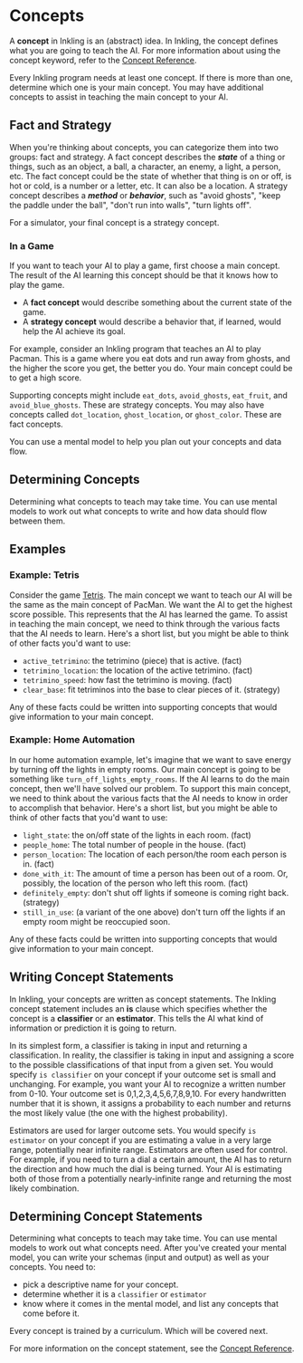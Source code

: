 # Concepts

A **concept** in Inkling is an (abstract) idea. In Inkling, the concept defines what you are going to teach the AI. For more information about using the concept keyword, refer to the [Concept Reference][1].

Every Inkling program needs at least one concept. If there is more than one, determine which one is your main concept. You may have additional concepts to assist in teaching the main concept to your AI.

## Fact and Strategy

When you're thinking about concepts, you can categorize them into two groups: fact and strategy. A fact concept describes the _**state**_ of a thing or things, such as an object, a ball, a character, an enemy, a light, a person, etc. The fact concept could be the state of whether that thing is on or off, is hot or cold, is a number or a letter, etc. It can also be a location. A strategy concept describes a _**method**_ or _**behavior**_, such as "avoid ghosts", "keep the paddle under the ball", "don't run into walls", "turn lights off".

For a simulator, your final concept is a strategy concept. 

[//]: # (Generator and data training sources don't permit strategy concepts.)

### In a Game

If you want to teach your AI to play a game, first choose a main concept. The result of the AI learning this concept should be that it knows how to play the game.

* A **fact concept** would describe something about the current state of the game.
* A **strategy concept** would describe a behavior that, if learned, would help the AI achieve its goal.

For example, consider an Inkling program that teaches an AI to play Pacman. This is a game where you eat dots and run away from ghosts, and the higher the score you get, the better you do. Your main concept could be to get a high score.

Supporting concepts might include `eat_dots`, `avoid_ghosts`, `eat_fruit`, and `avoid_blue_ghosts`. These are strategy concepts. You may also have concepts called `dot_location`, `ghost_location`, or `ghost_color`. These are fact concepts.

You can use a mental model to help you plan out your concepts and data flow.

## Determining Concepts

Determining what concepts to teach may take time. You can use mental models to work out what concepts to write and how data should flow between them.

## Examples

### Example: Tetris

Consider the game [Tetris][2]. The main concept we want to teach our AI will be the same as the main concept of PacMan. We want the AI to get the highest score possible. This represents that the AI has learned the game. To assist in teaching the main concept, we need to think through the various facts that the AI needs to learn. Here's a short list, but you might be able to think of other facts you'd want to use:

* `active_tetrimino`: the tetrimino (piece) that is active. (fact)
* `tetrimino_location`: the location of the active tetrimino. (fact)
* `tetrimino_speed`: how fast the tetrimino is moving. (fact)
* `clear_base`: fit tetriminos into the base to clear pieces of it. (strategy)

Any of these facts could be written into supporting concepts that would give information to your main concept.

### Example: Home Automation

In our home automation example, let's imagine that we want to save energy by turning off the lights in empty rooms. Our main concept is going to be something like `turn_off_lights_empty_rooms`. If the AI learns to do the main concept, then we'll have solved our problem. To support this main concept, we need to think about the various facts that the AI needs to know in order to accomplish that behavior. Here's a short list, but you might be able to think of other facts that you'd want to use:

* `light_state`: the on/off state of the lights in each room. (fact)
* `people_home`: The total number of people in the house. (fact)
* `person_location`: The location of each person/the room each person is in. (fact)
* `done_with_it`: The amount of time a person has been out of a room. Or, possibly, the location of the person who left this room. (fact)
* `definitely_empty`: don't shut off lights if someone is coming right back. (strategy)
* `still_in_use`: (a variant of the one above) don't turn off the lights if an empty room might be reoccupied soon.

Any of these facts could be written into supporting concepts that would give information to your main concept.

## Writing Concept Statements

In Inkling, your concepts are written as concept statements. The Inkling concept statement includes an **is** clause which specifies whether the concept is a **classifier** or an **estimator**. This tells the AI what kind of information or prediction it is going to return.

In its simplest form, a classifier is taking in input and returning a classification. In reality, the classifier is taking in input and assigning a score to the possible classifications of that input from a given set. You would specify `is classifier` on your concept if your outcome set is small and unchanging. For example, you want your AI to recognize a written number from 0-10. Your outcome set is 0,1,2,3,4,5,6,7,8,9,10. For every handwritten number that it is shown, it assigns a probability to each number and returns the most likely value (the one with the highest probability).

Estimators are used for larger outcome sets.  You would specify `is estimator` on your concept if you are estimating a value in a very large range, potentially near infinite range. Estimators are often used for control. For example, if you need to turn a dial a certain amount, the AI has to return the direction and how much the dial is being turned. Your AI is estimating both of those from a potentially nearly-infinite range and returning the most likely combination.

## Determining Concept Statements

Determining what concepts to teach may take time. You can use mental models to work out what concepts need.  After you've created your mental model, you can write your schemas (input and output) as well as your concepts. You need to:

* pick a descriptive name for your concept.
* determine whether it is a `classifier` or `estimator`
* know where it comes in the mental model, and list any concepts that come before it.

Every concept is trained by a curriculum. Which will be covered next.

For more information on the concept statement, see the [Concept Reference][1].

[1]: ./../references/inkling-reference.html#concept
[2]: https://en.wikipedia.org/wiki/Tetris
